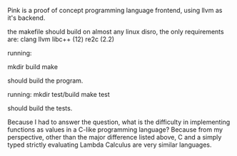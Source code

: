Pink is a proof of concept programming language frontend, using llvm as it's backend.

the makefile should build on almost any linux disro,
the only requirements are:
    clang llvm libc++ (12)
    re2c (2.2)

running:

mkdir build
make

should build the program.

running:
mkdir test/build
make test

should build the tests.


Because I had to answer the question, what is the difficulty in implementing functions as values
in a C-like programming language? Because from my perspective, other than the major difference
listed above, C and a simply typed strictly evaluating Lambda Calculus are very similar languages.
